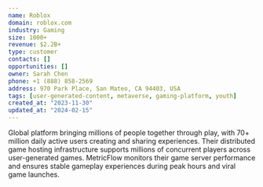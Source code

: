 ```yaml
---
name: Roblox
domain: roblox.com
industry: Gaming
size: 1000+
revenue: $2.2B+
type: customer
contacts: []
opportunities: []
owner: Sarah Chen
phone: +1 (888) 858-2569
address: 970 Park Place, San Mateo, CA 94403, USA
tags: [user-generated-content, metaverse, gaming-platform, youth]
created_at: "2023-11-30"
updated_at: "2024-02-15"
---
```


Global platform bringing millions of people together through play, with 70+ million daily active users creating and sharing experiences. Their distributed game hosting infrastructure supports millions of concurrent players across user-generated games. MetricFlow monitors their game server performance and ensures stable gameplay experiences during peak hours and viral game launches.